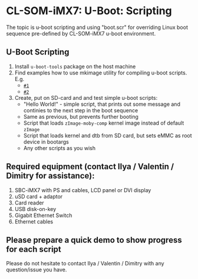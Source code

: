 # CL-SOM-iMX7: U-Boot: Scripting

The topic is u-boot scripting and using "boot.scr" for overriding Linux boot sequence pre-defined by CL-SOM-iMX7 u-boot environment.
## U-Boot Scripting
1) Install `u-boot-tools` package on the host machine
2) Find examples how to use mkimage utility for compiling u-boot scripts. E.g.
    * [`#1`](https://mediawiki.compulab.com/w/index.php?title=U-Boot:_Images)
    * [`#2`](https://ece453.engr.wisc.edu/u-boot-script/)
3) Create, put on SD-card and and test simple u-boot scripts:
    * "Hello World!" - simple script, that prints out some message and continies to the next step in the boot sequence
    * Same as previous, but prevents further booting
    * Script that loads `zImage-moby-comp` kernel image instead of default `zImage`
    * Script that loads kernel and dtb from SD card, but sets eMMC as root device in bootargs
    * Any other scripts as you wish

## Required equipment (contact Ilya / Valentin / Dimitry for assistance):
1) SBC-iMX7 with PS and cables, LCD panel or DVI display
2) uSD card + adaptor
3) Card reader
4) USB disk-on-key
5) Gigabit Ethernet Switch
6) Ethernet cables

## Please prepare a quick demo to show progress for each script

Please do not hesitate to contact Ilya / Valentin / Dimitry with any question/issue you have.

